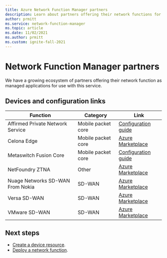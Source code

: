```yaml
---
title: Azure Network Function Manager partners
description: Learn about partners offering their network functions for use with this service.
author: prmitt
ms.service: network-function-manager
ms.topic: article
ms.date: 11/02/2021
ms.author: prmitt
ms.custom: ignite-fall-2021
---
```

# Network Function Manager partners

We have a growing ecosystem of partners offering their network function as managed applications for use with this service.

## <a name="devices"></a>Devices and configuration links

|Function |Category|Link|
| ---  | --- | --- |
| Affirmed Private Network Service  | Mobile packet core |[Configuration guide](../private-multi-access-edge-compute-mec/deploy-affirmed-private-network-service-solution.md)|
| Celona Edge |Mobile packet core |[Azure Marketplace](https://portal.azure.com/#create/celonainc1597686731561.celona-edgecelona-platform)|
| Metaswitch Fusion Core | Mobile packet core | [Configuration guide](../private-multi-access-edge-compute-mec/deploy-metaswitch-fusion-core-solution.md)|
| NetFoundry ZTNA | Other| [Azure Marketplace](https://portal.azure.com/#create/netfoundryinc.application-ziti-private-edgeapp-edge-router)|
| Nuage Networks SD-WAN From Nokia | SD-WAN| [Azure Marketplace](https://aka.ms/NokiaNuage)|
| Versa SD-WAN| SD-WAN |[Azure Marketplace](https://aka.ms/versa)|
| VMware SD-WAN | SD-WAN | [Azure Marketplace](https://portal.azure.com/#create/vmware-inc.vmware_sdwan_edge_zonesvelo_ase)|

## Next steps

* [Create a device resource](create-device.md).
* [Deploy a network function](deploy-functions.md).
